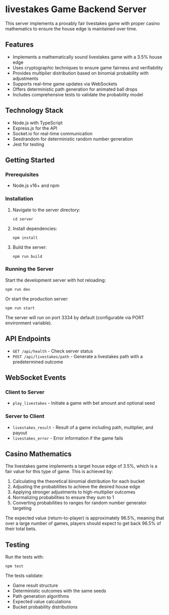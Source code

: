 # livestakes Game Backend Server

This server implements a provably fair livestakes game with proper casino mathematics to ensure the house edge is maintained over time.

## Features

- Implements a mathematically sound livestakes game with a 3.5% house edge
- Uses cryptographic techniques to ensure game fairness and verifiability
- Provides multiplier distribution based on binomial probability with adjustments
- Supports real-time game updates via WebSockets
- Offers deterministic path generation for animated ball drops
- Includes comprehensive tests to validate the probability model

## Technology Stack

- Node.js with TypeScript
- Express.js for the API
- Socket.io for real-time communication
- Seedrandom for deterministic random number generation
- Jest for testing

## Getting Started

### Prerequisites

- Node.js v16+ and npm

### Installation

1. Navigate to the server directory:
   ```
   cd server
   ```

2. Install dependencies:
   ```
   npm install
   ```

3. Build the server:
   ```
   npm run build
   ```

### Running the Server

Start the development server with hot reloading:
```
npm run dev
```

Or start the production server:
```
npm run start
```

The server will run on port 3334 by default (configurable via PORT environment variable).

## API Endpoints

- `GET /api/health` - Check server status
- `POST /api/livestakes/path` - Generate a livestakes path with a predetermined outcome

## WebSocket Events

### Client to Server
- `play_livestakes` - Initiate a game with bet amount and optional seed

### Server to Client
- `livestakes_result` - Result of a game including path, multiplier, and payout
- `livestakes_error` - Error information if the game fails

## Casino Mathematics

The livestakes game implements a target house edge of 3.5%, which is a fair value for this type of game. This is achieved by:

1. Calculating the theoretical binomial distribution for each bucket
2. Adjusting the probabilities to achieve the desired house edge
3. Applying stronger adjustments to high-multiplier outcomes
4. Normalizing probabilities to ensure they sum to 1
5. Converting probabilities to ranges for random number generator targeting

The expected value (return-to-player) is approximately 96.5%, meaning that over a large number of games, players should expect to get back 96.5% of their total bets.

## Testing

Run the tests with:
```
npm test
```

The tests validate:
- Game result structure
- Deterministic outcomes with the same seeds
- Path generation algorithms
- Expected value calculations
- Bucket probability distributions 